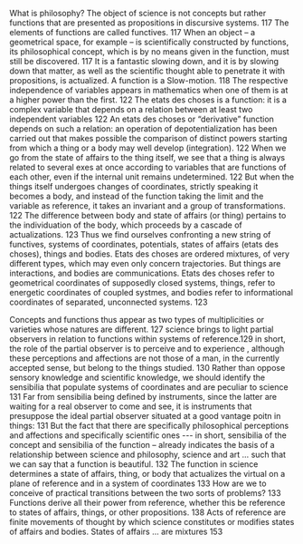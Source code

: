 ﻿What is philosophy?
The object of science is not concepts but rather functions that are presented as propositions in discursive systems. 117
The elements of functions are called functives. 117
When an object – a geometrical space, for example – is scientifically constructed by functions, its philosophical concept, which is by no means given in the function, must still be discovered. 117
It is a fantastic slowing down,  and it is by slowing down that matter, as well as the scientific thought able to penetrate it with propositions, is actualized. A function is a Slow-motion. 118
The respective independence of variables appears in mathematics when one of them is at a higher power than the first. 122
The etats des choses is a function: it is a complex variable that depends on a relation between at least two independent variables 122
An etats des choses or “derivative” function depends on such a relation: an operation of depotentialization has been carried out that makes possible the comparison of distinct powers starting from which a thing or a body may well develop (integration). 122
When we go from the state of affairs to the thing itself, we see that a thing is always related to several exes at once according to variables that are functions of each other, even if the internal unit remains undetermined.  122
But when the things itself undergoes changes of coordinates, strictly speaking it becomes a body, and instead of the function taking the limit and the variable as reference, it takes an invariant and a group of transformations. 122
The difference between body and state of affairs (or thing) pertains to the individuation of the body, which proceeds by a cascade of actualizations. 123
Thus we find ourselves confronting a new string of functives, systems of coordinates, potentials, states of affairs (etats des choses), things and bodies. Etats des choses are ordered mixtures, of very different types, which may even only concern trajectories. But things are interactions, and bodies are communications. Etats des choses refer to geometrical coordinates of supposedly closed systems, things, refer to energetic coordinates of coupled systmes, and bodies refer to informational coordinates of separated, unconnected systems. 123

Concepts and functions thus appear as two types of multiplicities or varieties whose natures are different. 127
science brings to light partial observers  in relation to functions within systems of reference.129
in short, the role of the partial observer is to perceive and to experience , although these perceptions and affections are not those of a man, in the currently accepted sense, but belong to the things studied. 130
Rather than oppose sensory knowledge and scientific knowledge, we should identify the sensibilia that populate systems of coordinates and are peculiar to science 131
Far from sensibilia being defined by instruments, since the latter are waiting for a real observer to come and see, it is instruments that presuppose the ideal partial observer situated at a good vantage poitn in things: 131
But the fact that there are specifically philosophical perceptions and affections and specifically scientific ones --- in short, sensibilia of the concept and sensibilia of the function – already indicates the basis of a relationship between science and philosophy, science and art … such that we can say that a function is beautiful. 132
The function in science determines a state of affairs, thing, or body that actualizes the virtual on a plane of reference and in a system of coordinates 133
How are we to conceive of practical transitions between the two sorts of problems? 133
Functions derive all their power from reference, whether this be reference to states of affairs, things, or other propositions. 138
Acts of reference are finite movements of thought by which science constitutes or modifies states of affairs and bodies. 
States of affairs … are mixtures 153
